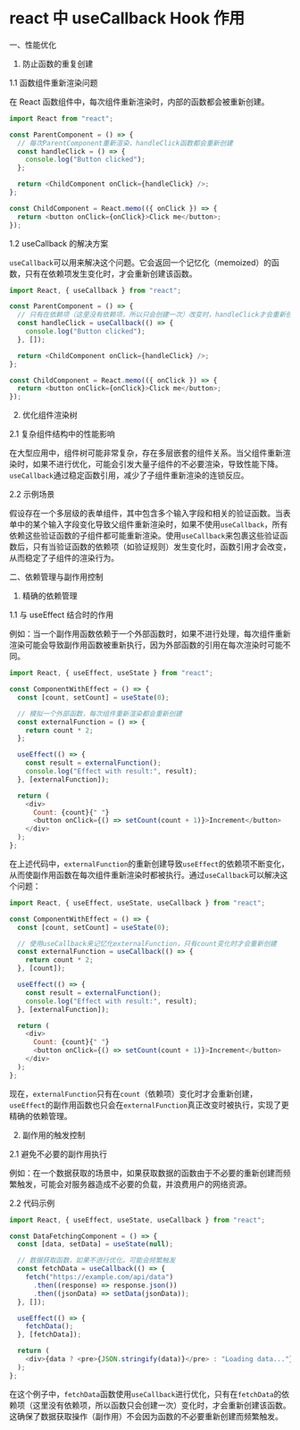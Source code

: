 # react 中 useCallback Hook 作用

一、性能优化

1. 防止函数的重复创建

1.1 函数组件重新渲染问题

在 React 函数组件中，每次组件重新渲染时，内部的函数都会被重新创建。

```javascript
import React from "react";

const ParentComponent = () => {
  // 每次ParentComponent重新渲染，handleClick函数都会重新创建
  const handleClick = () => {
    console.log("Button clicked");
  };

  return <ChildComponent onClick={handleClick} />;
};

const ChildComponent = React.memo(({ onClick }) => {
  return <button onClick={onClick}>Click me</button>;
});
```

1.2 useCallback 的解决方案

`useCallback`可以用来解决这个问题。它会返回一个记忆化（memoized）的函数，只有在依赖项发生变化时，才会重新创建该函数。

```javascript
import React, { useCallback } from "react";

const ParentComponent = () => {
  // 只有在依赖项（这里没有依赖项，所以只会创建一次）改变时，handleClick才会重新创建
  const handleClick = useCallback(() => {
    console.log("Button clicked");
  }, []);

  return <ChildComponent onClick={handleClick} />;
};

const ChildComponent = React.memo(({ onClick }) => {
  return <button onClick={onClick}>Click me</button>;
});
```

2. 优化组件渲染树

2.1 复杂组件结构中的性能影响

在大型应用中，组件树可能非常复杂，存在多层嵌套的组件关系。当父组件重新渲染时，如果不进行优化，可能会引发大量子组件的不必要渲染，导致性能下降。`useCallback`通过稳定函数引用，减少了子组件重新渲染的连锁反应。

2.2 示例场景

假设存在一个多层级的表单组件，其中包含多个输入字段和相关的验证函数。当表单中的某个输入字段变化导致父组件重新渲染时，如果不使用`useCallback`，所有依赖这些验证函数的子组件都可能重新渲染。使用`useCallback`来包裹这些验证函数后，只有当验证函数的依赖项（如验证规则）发生变化时，函数引用才会改变，从而稳定了子组件的渲染行为。

二、依赖管理与副作用控制

1. 精确的依赖管理

1.1 与 useEffect 结合时的作用

例如：当一个副作用函数依赖于一个外部函数时，如果不进行处理，每次组件重新渲染可能会导致副作用函数被重新执行，因为外部函数的引用在每次渲染时可能不同。

```javascript
import React, { useEffect, useState } from "react";

const ComponentWithEffect = () => {
  const [count, setCount] = useState(0);

  // 模拟一个外部函数，每次组件重新渲染都会重新创建
  const externalFunction = () => {
    return count * 2;
  };

  useEffect(() => {
    const result = externalFunction();
    console.log("Effect with result:", result);
  }, [externalFunction]);

  return (
    <div>
      Count: {count}{" "}
      <button onClick={() => setCount(count + 1)}>Increment</button>
    </div>
  );
};
```

在上述代码中，`externalFunction`的重新创建导致`useEffect`的依赖项不断变化，从而使副作用函数在每次组件重新渲染时都被执行。通过`useCallback`可以解决这个问题：

```javascript
import React, { useEffect, useState, useCallback } from "react";

const ComponentWithEffect = () => {
  const [count, setCount] = useState(0);

  // 使用useCallback来记忆化externalFunction，只有count变化时才会重新创建
  const externalFunction = useCallback(() => {
    return count * 2;
  }, [count]);

  useEffect(() => {
    const result = externalFunction();
    console.log("Effect with result:", result);
  }, [externalFunction]);

  return (
    <div>
      Count: {count}{" "}
      <button onClick={() => setCount(count + 1)}>Increment</button>
    </div>
  );
};
```

现在，`externalFunction`只有在`count`（依赖项）变化时才会重新创建，`useEffect`的副作用函数也只会在`externalFunction`真正改变时被执行，实现了更精确的依赖管理。

2. 副作用的触发控制

2.1 避免不必要的副作用执行

例如：在一个数据获取的场景中，如果获取数据的函数由于不必要的重新创建而频繁触发，可能会对服务器造成不必要的负载，并浪费用户的网络资源。

2.2 代码示例

```javascript
import React, { useEffect, useState, useCallback } from "react";

const DataFetchingComponent = () => {
  const [data, setData] = useState(null);

  // 数据获取函数，如果不进行优化，可能会频繁触发
  const fetchData = useCallback(() => {
    fetch("https://example.com/api/data")
      .then((response) => response.json())
      .then((jsonData) => setData(jsonData));
  }, []);

  useEffect(() => {
    fetchData();
  }, [fetchData]);

  return (
    <div>{data ? <pre>{JSON.stringify(data)}</pre> : "Loading data..."}</div>
  );
};
```

在这个例子中，`fetchData`函数使用`useCallback`进行优化，只有在`fetchData`的依赖项（这里没有依赖项，所以函数只会创建一次）变化时，才会重新创建该函数。这确保了数据获取操作（副作用）不会因为函数的不必要重新创建而频繁触发。
